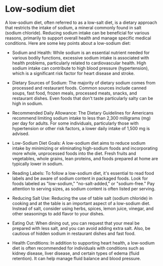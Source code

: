 # Low-sodium diet

A low-sodium diet, often referred to as a low-salt diet, is a dietary approach that restricts the intake of sodium, a mineral commonly found in salt (sodium chloride). Reducing sodium intake can be beneficial for various reasons, primarily to support overall health and manage specific medical conditions. Here are some key points about a low-sodium diet:

* Sodium and Health: While sodium is an essential nutrient needed for various bodily functions, excessive sodium intake is associated with health problems, particularly related to cardiovascular health. High sodium intake can contribute to high blood pressure (hypertension), which is a significant risk factor for heart disease and stroke.

* Dietary Sources of Sodium: The majority of dietary sodium comes from processed and restaurant foods. Common sources include canned soups, fast food, frozen meals, processed meats, snacks, and restaurant dishes. Even foods that don't taste particularly salty can be high in sodium.

* Recommended Daily Allowance: The Dietary Guidelines for Americans recommend limiting sodium intake to less than 2,300 milligrams (mg) per day for adults. For some individuals, particularly those with hypertension or other risk factors, a lower daily intake of 1,500 mg is advised.

* Low-Sodium Diet Goals: A low-sodium diet aims to reduce sodium intake by minimizing or eliminating high-sodium foods and incorporating more whole, unprocessed foods into the diet. Fresh fruits and vegetables, whole grains, lean proteins, and foods prepared at home are typically lower in sodium.

* Reading Labels: To follow a low-sodium diet, it's essential to read food labels and be aware of sodium content in packaged foods. Look for foods labeled as "low-sodium," "no-salt-added," or "sodium-free." Pay attention to serving sizes, as sodium content is often listed per serving.

* Reducing Salt Use: Reducing the use of table salt (sodium chloride) in cooking and at the table is an important aspect of a low-sodium diet. Instead of salt, consider using herbs, spices, lemon juice, vinegar, and other seasonings to add flavor to your dishes.

* Eating Out: When dining out, you can request that your meal be prepared with less salt, and you can avoid adding extra salt. Also, be cautious of hidden sodium in restaurant dishes and fast food.

* Health Conditions: In addition to supporting heart health, a low-sodium diet is often recommended for individuals with conditions such as kidney disease, liver disease, and certain types of edema (fluid retention). It can help manage fluid balance and blood pressure.

